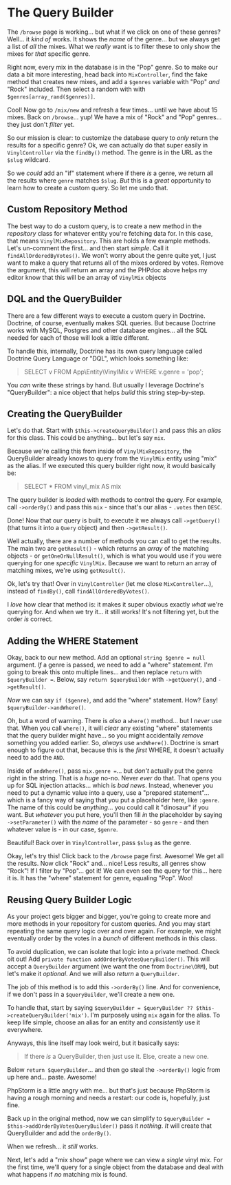 # The Query Builder

The `/browse` page is working... but what if we click on one of these genres? Well...
it *kind of* works. It shows the *name* of the genre... but we always get a list
of *all* the mixes. What we *really* want is to filter these to only show the mixes
for *that* specific genre.

Right now, every mix in the database is in the "Pop" genre. So to make our data a
bit more interesting, head back into `MixController`, find the fake method
that creates new mixes, and add a `$genres` variable with "Pop" *and* "Rock"
included. Then select a random with with `$genres[array_rand($genres)]`.

Cool! Now go to `/mix/new` and refresh a few times... until we have about 15
mixes. Back on `/browse`... yup! We have a mix of "Rock" and "Pop" genres... they
just don't *filter* yet.

So our mission is clear: to customize the database query to *only* return the results
for a specific genre? Ok, we can actually do that super easily in `VinylController`
via the `findBy()` method. The genre is in the URL as the `$slug` wildcard.

So we *could* add an "if" statement where if there *is* a genre, we return all
the results where `genre` matches `$slug`. *But* this is a *great* opportunity to
learn how to create a custom query. So let me undo that.

## Custom Repository Method

The best way to do a custom query, is to create a new method in the *repository*
class for whatever entity you're fetching data for. In this case, that means
`VinylMixRepository`. This are holds a few example methods. Let's un-comment
the first... and then start *simple*. Call it `findAllOrderedByVotes()`. We won't
worry about the genre quite yet, I just want to make a query that returns all of
the mixes ordered by votes. Remove the argument, this will return an array and the
PHPdoc above helps my editor know that this will be an array of `VinylMix` objects

## DQL and the QueryBuilder

There are a few different ways to execute a custom query in Doctrine. Doctrine,
of course, eventually makes SQL queries. But because Doctrine works with MySQL,
Postgres and other database engines... all the SQL needed for each of those will
look a little different.

To handle this, internally, Doctrine has its own query language called Doctrine Query
Language or "DQL", which looks something like:

> SELECT v FROM App\Entity\VinylMix v WHERE v.genre = 'pop';

You *can* write these strings by hand. But usually I leverage Doctrine's
"QueryBuilder": a nice object that helps *build* this string step-by-step.

## Creating the QueryBuilder

Let's do that. Start with `$this->createQueryBuilder()` and pass this an *alias*
for this class. This could be anything... but let's say `mix`.

Because we're calling this from inside of `VinylMixRepository`, the QueryBuilder
already knows to query from the `VinylMix` entity using "mix" as the alias. If
we executed this query builder right now, it would basically be:

> SELECT * FROM vinyl_mix AS mix

The query builder is *loaded* with methods to control the query. For example,
call `->orderBy()` and pass this `mix` - since that's our alias - `.votes` then
`DESC`.

Done! Now that our query is built, to execute it we always call `->getQuery()` (that
turns it into a `Query` object) and then `->getResult()`.

Well actually, there are a number of methods you can call to get the results.
The main two are `getResult()` - which returns an *array* of the matching objects -
or `getOneOrNullResult()`, which is what you would use if you were querying for
one *specific* `VinylMix`. Because we want to return an array of matching mixes,
we're using `getResult()`.

Ok, let's try that! Over in `VinylController` (let me close `MixController`...),
instead of `findBy()`, call `findAllOrderedByVotes()`.

I *love* how clear that method is: it makes it super obvious exactly *what*
we're querying for. And when we try it... it still works! It's not filtering yet,
but the order *is* correct.

## Adding the WHERE Statement

Okay, back to our new method. Add an optional `string $genre = null` argument.
*If* a genre is passed, we need to add a "where" statement. I'm going to break this
onto multiple lines... and then replace `return` with `$queryBuilder =`. Below,
say `return $queryBuilder` with `->getQuery()`, and `->getResult()`.

*Now* we can say `if ($genre)`, and add the "where" statement. How? Easy!
`$queryBuilder->andWhere()`.

Oh, but a word of warning. There is *also* a `where()` method... but I *never* use
that. When you call `where()`, it will *clear* any existing "where" statements
that the query builder might have... so you might accidentally *remove* something
you added earlier. So, *always* use `andWhere()`. Doctrine is smart enough to figure
out that, because this is the *first* WHERE, it doesn't actually need to add the
`AND`.

Inside of `andWhere()`, pass `mix.genre =`... but *don't* actually put the genre
right in the string. That is a *huge* no-no. Never *ever* do that. That opens you
up for SQL injection attacks... which is *bad news*. Instead, whenever you need
to put a dynamic value into a query, use a "prepared statement"... which is a fancy
way of saying that you put a placeholder here, like `:genre`. The name of this could
be *anything*... you could call it "dinosaur" if you want. But *whatever* you put
here, you'll then fill *in* the placeholder by saying `->setParameter()` with the
*name* of the parameter - so `genre` - and then whatever value is - in our case,
`$genre`.

Beautiful! Back over in `VinylController`, pass `$slug` as the genre.

Okay, let's try this! Click back to the `/browse` page first. Awesome! We get all
the results. Now click "Rock" and... nice! Less results, all genres show "Rock"!
If I filter by "Pop"... got it! We can even see the query for this... here it is.
It has the "where" statement for genre, equaling "Pop". Woo!

## Reusing Query Builder Logic

As your project gets bigger and bigger, you're going to create more and more methods
in your repository for custom queries. And you may start repeating the same query
logic over and over again. For example, we might eventually order by the votes in
a *bunch* of different methods in this class.

To avoid duplication, we can isolate that logic into a private method. Check oit
out! Add `private function addOrderByVotesQueryBuilder()`. This will accept a
`QueryBuilder` argument (we want the one from `Doctrine\ORM`), but let's make it
*optional*. And we will also *return* a `QueryBuilder`.

The job of this method is to add this `->orderBy()` line. And for convenience,
if we don't pass in a `$queryBuilder`, we'll create a new one.

To handle that, start by saying
`$queryBuilder = $queryBuilder ?? $this->createQueryBuilder('mix')`. I'm
purposely using `mix` again for the alias. To keep life simple, choose an alias
for an entity and *consistently* use it everywhere.

Anyways, this line itself may look weird, but it basically says:

> If there *is* a QueryBuilder, then just use it. Else, create a new one.

Below `return $queryBuilder`... and then go steal the `->orderBy()` logic from up
here and... paste. Awesome!

PhpStorm is a little angry with me... but that's just because PhpStorm is having
a rough morning and needs a restart: our code is, hopefully, just fine.


Back up in the original method, now we can simplify to
`$queryBuilder = $this->addOrderByVotesQueryBuilder()` pass it *nothing*. *It* will
create that QueryBuilder and add the `orderBy()`.

When we refresh... it *still* works.

Next, let's add a "mix show" page where we can view a *single* vinyl mix. For the
first time, we'll query for a single object from the database and deal with what
happens if *no* matching mix is found.
